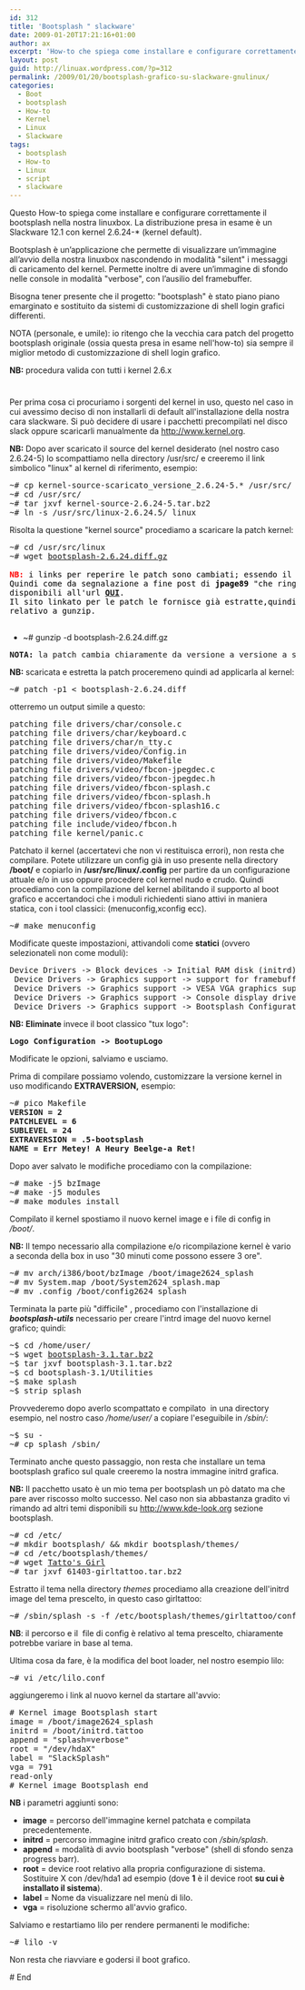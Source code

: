```yaml
---
id: 312
title: 'Bootsplash " slackware'
date: 2009-01-20T17:21:16+01:00
author: ax
excerpt: 'How-to che spiega come installare e configurare correttamente il bootsplash con la configurazione "base" nella nostra linuxbox. La distribuzione presa in esame è un Slackware 12.1 con kernel 2.6.24* (kernel default).'
layout: post
guid: http://linuax.wordpress.com/?p=312
permalink: /2009/01/20/bootsplash-grafico-su-slackware-gnulinux/
categories:
  - Boot
  - bootsplash
  - How-to
  - Kernel
  - Linux
  - Slackware
tags:
  - bootsplash
  - How-to
  - Linux
  - script
  - slackware
---
```

Questo How-to spiega come installare e configurare correttamente il bootsplash nella nostra linuxbox. La distribuzione presa in esame è un Slackware 12.1 con kernel 2.6.24-* (kernel default).

Bootsplash è un’applicazione che permette di visualizzare un’immagine all’avvio della nostra linuxbox nascondendo in modalità "silent" i messaggi di caricamento del kernel. Permette inoltre di avere un’immagine di sfondo nelle console in modalità "verbose", con l’ausilio del framebuffer.

Bisogna tener presente che il progetto: "bootsplash" è stato piano piano emarginato e sostituito da sistemi di customizzazione di shell login grafici differenti.

NOTA (personale, e umile): io ritengo che la vecchia cara patch del progetto bootsplash originale (ossia questa presa in esame nell'how-to) sia sempre il miglior metodo di customizzazione di shell login grafico.

**NB:** procedura valida con tutti i kernel 2.6.x

#

Per prima cosa ci procuriamo i sorgenti del kernel in uso, questo nel caso in cui avessimo deciso di non installarli di default all'installazione della nostra cara slackware. Si può decidere di usare i pacchetti precompilati nel disco slack oppure scaricarli manualmente da <a href="http://www.kernel.org" target="_blank">http://www.kernel.org</a>.

**NB:** Dopo aver scaricato il source del kernel desiderato (nel nostro caso 2.6.24-5) lo scompattiamo nella directory /usr/src/ e creeremo il link simbolico "linux" al kernel di riferimento, esempio:

<pre>~# cp kernel-source-scaricato_versione_2.6.24-5.* /usr/src/
~# cd /usr/src/
~# tar jxvf kernel-source-2.6.24-5.tar.bz2
~# ln -s /usr/src/linux-2.6.24.5/ linux</pre>

Risolta la questione "kernel source" procediamo a scaricare la patch kernel:

<pre>~# cd /usr/src/linux
~# wget <a href="http://www.jaguarlinux.com/pub/patches/bootsplash/linux-2.6/bootsplash-2.6.24.diff" target="_blank">bootsplash-2.6.24.diff.gz</a>
<span style="color:#ff0000;"><strong>
NB:</strong></span> <span style="color:#000000;">i links per reperire le patch sono cambiati; essendo il vecchio sito jaguarlinux non più disponibile. 
Quindi come da segnalazione a fine post di <strong>jpage89</strong> "che ringrazio per l'avviso" le patch adesso sono 
disponibili all'url <a href="http://x-softsi.com.br/site/?p=26#more-26"><strong>QUI</strong></a>.
Il sito linkato per le patch le fornisce già estratte,quindi potete evitare il passaggio successivo
relativo a gunzip<a href="http://x-softsi.com.br/site/?p=26#more-26"><strong></strong></a>.
</span>
</pre>

  * ~# gunzip -d bootsplash-2.6.24.diff.gz

<pre><strong>NOTA:</strong> la patch cambia chiaramente da versione a versione a seconda del kernel scelto.</pre>

**NB:** scaricata e estretta la patch proceremeno quindi ad applicarla al kernel:

<pre>~# patch -p1 &lt; bootsplash-2.6.24.diff</pre>

otterremo un output simile a questo:

<pre>patching file drivers/char/console.c
patching file drivers/char/keyboard.c
patching file drivers/char/n_tty.c
patching file drivers/video/Config.in
patching file drivers/video/Makefile
patching file drivers/video/fbcon-jpegdec.c
patching file drivers/video/fbcon-jpegdec.h
patching file drivers/video/fbcon-splash.c
patching file drivers/video/fbcon-splash.h
patching file drivers/video/fbcon-splash16.c
patching file drivers/video/fbcon.c
patching file include/video/fbcon.h
patching file kernel/panic.c</pre>

Patchato il kernel (accertatevi che non vi restituisca errori), non resta che compilare. Potete utilizzare un config già in uso presente nella directory **/boot/** e copiarlo in **/usr/src/linux/.config** per partire da un configurazione attuale e/o in uso oppure procedere col kernel nudo e crudo. Quindi procediamo con la compilazione del kernel abilitando il supporto al boot grafico e accertandoci che i moduli richiedenti siano attivi in maniera statica, con i tool classici: (menuconfig,xconfig ecc).

<pre>~# make menuconfig</pre>

Modificate queste impostazioni, attivandoli come **statici** (ovvero selezionateli non come moduli):

<pre>Device Drivers -&gt; Block devices -&gt; Initial RAM disk (initrd) support
 Device Drivers -&gt; Graphics support -&gt; support for framebuffer devices
 Device Drivers -&gt; Graphics support -&gt; VESA VGA graphics support
 Device Drivers -&gt; Graphics support -&gt; Console display driver support -&gt; Framebuffer Console support
 Device Drivers -&gt; Graphics support -&gt; Bootsplash Configuration -&gt; Boot splash screen</pre>

**NB:** **Eliminate** invece il boot classico "tux logo":

<pre><strong>Logo Configuration -&gt; BootupLogo</strong></pre>

Modificate le opzioni, salviamo e usciamo.

Prima di compilare possiamo volendo, customizzare la versione kernel in uso modificando **EXTRAVERSION,** esempio:

<pre>~# pico Makefile
<strong>VERSION = 2</strong>
<strong>PATCHLEVEL = 6</strong>
<strong>SUBLEVEL = 24</strong>
<strong>EXTRAVERSION = .5-bootsplash</strong>
<strong>NAME = Err Metey! A Heury Beelge-a Ret!
</strong></pre>

Dopo aver salvato le modifiche procediamo con la compilazione:

<pre>~# make -j5 bzImage
~# make -j5 modules
~# make modules_install</pre>

Compilato il kernel spostiamo il nuovo kernel image e i file di config in _/boot/_.

**NB:** Il tempo necessario alla compilazione e/o ricompilazione kernel è vario a seconda della box in uso "30 minuti come possono essere 3 ore".

<pre>~# mv arch/i386/boot/bzImage /boot/image2624_splash
~# mv System.map /boot/System2624_splash.map
~# mv .config /boot/config2624_splash</pre>

Terminata la parte più "difficile" , procediamo con l'installazione di **_bootsplash-utils_** necessario per creare l'intrd image del nuovo kernel grafico; quindi:

<pre>~$ cd /home/user/
~$ wget <a href="ftp://ftp.tu-chemnitz.de/.SAN0/pub/linux/sunsite.unc-mirror/distributions/zenwalk/i486/zenwalk-5.2/source/a/bootsplash/bootsplash-3.1.tar.bz2">bootsplash-3.1.tar.bz2</a>
~$ tar jxvf bootsplash-3.1.tar.bz2
~$ cd bootsplash-3.1/Utilities
~$ make splash
~$ strip splash</pre>

Provvederemo dopo averlo scompattato e compilato  in una directory esempio, nel nostro caso _/home/user/_ a copiare l'eseguibile in _/sbin/_:

<pre>~$ su -
~# cp splash /sbin/</pre>

Terminato anche questo passaggio, non resta che installare un tema bootsplash grafico sul quale creeremo la nostra immagine initrd grafica.

**NB:** Il pacchetto usato è un mio tema per bootsplash un pò datato ma che pare aver riscosso molto successo. Nel caso non sia abbastanza gradito vi rimando ad altri temi disponibili su <a href="http://www.kde-look.org" target="_blank">http://www.kde-look.org</a> sezione bootsplash.

<pre>~# cd /etc/
~# mkdir bootsplash/ && mkdir bootsplash/themes/
~# cd /etc/bootsplash/themes/
~# wget <a title="Download bootsplash themes" href="http://www.kde-look.org/content/download.php?content=61403&id=1&tan=47897671" target="_blank">Tatto's Girl</a>
~# tar jxvf 61403-girltattoo.tar.bz2</pre>

Estratto il tema nella directory _themes_ procediamo alla creazione dell'initrd image del tema prescelto, in questo caso girltattoo:

<pre>~# /sbin/splash -s -f /etc/bootsplash/themes/girltattoo/config/girltattoo.cfg &gt; /boot/initrd.tattoo</pre>

**NB**: il percorso e il  file di config è relativo al tema prescelto, chiaramente potrebbe variare in base al tema.

Ultima cosa da fare, è la modifica del boot loader, nel nostro esempio lilo:

<pre>~# vi /etc/lilo.conf</pre>

aggiungeremo i link al nuovo kernel da startare all'avvio:

<pre># Kernel image Bootsplash start
image = /boot/image2624_splash
initrd = /boot/initrd.tattoo
append = "splash=verbose"
root = "/dev/hdaX"
label = "SlackSplash"
vga = 791
read-only
# Kernel image Bootsplash end</pre>

**NB** i parametri aggiunti sono:

  * **image** = percorso dell'immagine kernel patchata e compilata precedentemente.
  * **initrd** = percorso immagine initrd grafico creato con _/sbin/splash_.
  * **append** = modalità di avvio bootsplash "verbose" (shell di sfondo senza progress barr).
  * **root** = device root relativo alla propria configurazione di sistema. Sostituire X con /dev/hda1 ad esempio (dove **1** è il device root **su cui è installato il sistema**).
  * **label** = Nome da visualizzare nel menù di lilo.
  * **vga** = risoluzione schermo all'avvio grafico.

Salviamo e restartiamo lilo per rendere permanenti le modifiche:

<pre>~# lilo -v</pre>

Non resta che riavviare e godersi il boot grafico.

\# End